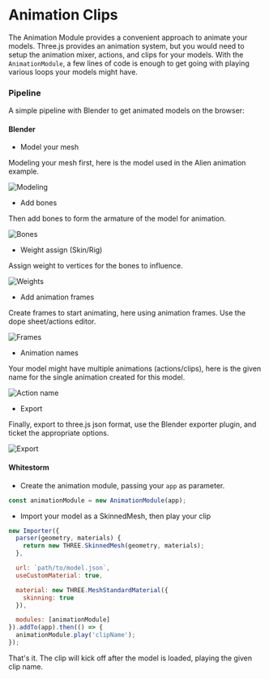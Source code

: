 # Animation Clips

The Animation Module provides a convenient approach to animate your models.
Three.js provides an animation system, but you would need to setup the animation mixer, actions, and clips for your  models.
With the `AnimationModule`, a few lines of code is enough to get going with playing various loops your models might have.

### Pipeline

A simple pipeline with Blender to get animated models on the browser:

#### Blender
- Model your mesh

Modeling your mesh first, here is the model used in the Alien animation example.

![Modeling](../template/static/images/animation-clips/alien-model.png "Modeling")

- Add bones

Then add bones to form the armature of the model for animation.

![Bones](../template/static/images/animation-clips/alien-bones.png "Bones")

- Weight assign (Skin/Rig)

Assign weight to vertices for the bones to influence.

![Weights](../template/static/images/animation-clips/alien-weights-to-bones.png "weights")

- Add animation frames

Create frames to start animating, here using animation frames.
Use the dope sheet/actions editor.

![Frames](../template/static/images/animation-clips/alien-add-frames.png "frames")

- Animation names

Your model might have multiple animations (actions/clips), here is the given name for the single animation created for this model.

![Action name](../template/static/images/animation-clips/alien-animation-name.png "action name")

- Export

Finally, export to three.js json format, use the Blender exporter plugin, and ticket the appropriate options.

![Export](../template/static/images/animation-clips/alien-export.png "Export")


#### Whitestorm
- Create the animation module, passing your `app` as parameter.

```js
const animationModule = new AnimationModule(app);
```

- Import your model as a SkinnedMesh, then play your clip

```js
new Importer({
  parser(geometry, materials) {
    return new THREE.SkinnedMesh(geometry, materials);
  },

  url: `path/to/model.json`,
  useCustomMaterial: true,

  material: new THREE.MeshStandardMaterial({
    skinning: true
  }),

  modules: [animationModule]
}).addTo(app).then(() => {
  animationModule.play('clipName');
});
```

That's it. The clip will kick off after the model is loaded, playing the given clip name.
